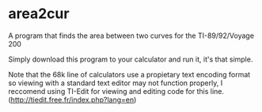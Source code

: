 # area2cur
A program that finds the area between two curves for the TI-89/92/Voyage 200

Simply download this program to your calculator and run it, it's that simple.

Note that the 68k line of calculators use a propietary text encoding format so viewing with a standard text editor may not function properly, I reccomend using TI-Edit for viewing and editing code for this line. (http://tiedit.free.fr/index.php?lang=en)
